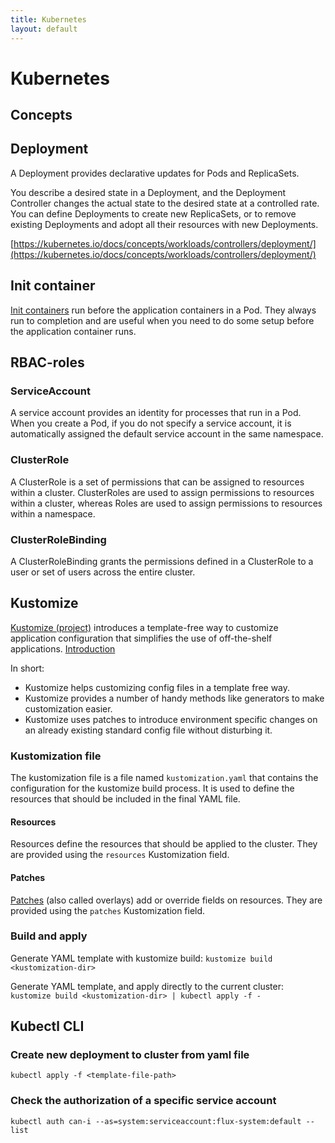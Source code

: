 ```yaml
---
title: Kubernetes
layout: default
---
```


# Kubernetes

## Concepts

## Deployment

A Deployment provides declarative updates for Pods and ReplicaSets.

You describe a desired state in a Deployment, and the Deployment Controller changes the actual state to the desired state at a controlled rate. You can define Deployments to create new ReplicaSets, or to remove existing Deployments and adopt all their resources with new Deployments.

[https://kubernetes.io/docs/concepts/workloads/controllers/deployment/](https://kubernetes.io/docs/concepts/workloads/controllers/deployment/)

## Init container

[Init containers](https://kubernetes.io/docs/concepts/workloads/pods/init-containers/) run before the application containers in a Pod. They always run to completion and are useful when you need to do some setup before the application container runs.

## RBAC-roles

### ServiceAccount

A service account provides an identity for processes that run in a Pod. When you create a Pod, if you do not specify a service account, it is automatically assigned the default service account in the same namespace.

### ClusterRole

A ClusterRole is a set of permissions that can be assigned to resources within a cluster. ClusterRoles are used to assign permissions to resources within a cluster, whereas Roles are used to assign permissions to resources within a namespace.

### ClusterRoleBinding

A ClusterRoleBinding grants the permissions defined in a ClusterRole to a user or set of users across the entire cluster.

## Kustomize

[Kustomize (project)](https://kustomize.io/) introduces a template-free way to customize application configuration that simplifies the use of off-the-shelf applications. [Introduction](https://kubectl.docs.kubernetes.io/guides/introduction/kustomize/)

In short:

- Kustomize helps customizing config files in a template free way.
- Kustomize provides a number of handy methods like generators to make customization easier.
- Kustomize uses patches to introduce environment specific changes on an already existing standard config file without disturbing it.

### Kustomization file

The kustomization file is a file named `kustomization.yaml` that contains the configuration for the kustomize build process. It is used to define the resources that should be included in the final YAML file.

#### Resources

Resources define the resources that should be applied to the cluster. They are provided using the `resources` Kustomization field.

#### Patches

[Patches](https://kubectl.docs.kubernetes.io/references/kustomize/kustomization/patches/) (also called overlays) add or override fields on resources. They are provided using the `patches` Kustomization field.

### Build and apply

Generate YAML template with kustomize build:
`kustomize build <kustomization-dir>`

Generate YAML template, and apply directly to the current cluster:
`kustomize build <kustomization-dir> | kubectl apply -f -`

## Kubectl CLI

### Create new deployment to cluster from yaml file

`kubectl apply -f <template-file-path>`

### Check the authorization of a specific service account

`kubectl auth can-i --as=system:serviceaccount:flux-system:default --list`

